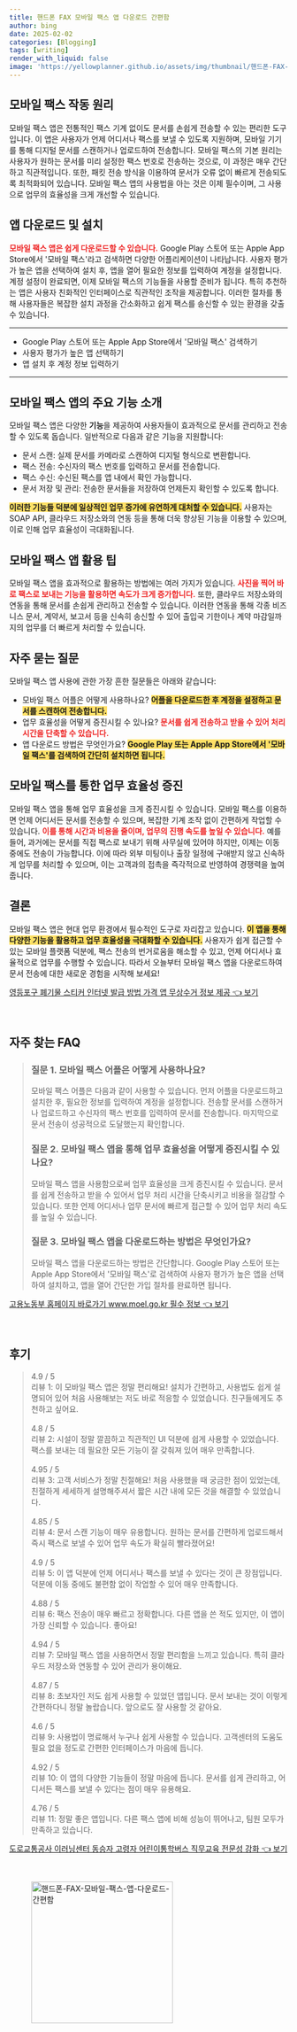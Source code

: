 ```yaml
---
title: 핸드폰 FAX 모바일 팩스 앱 다운로드 간편함
author: bing
date: 2025-02-02
categories: [Blogging]
tags: [writing]
render_with_liquid: false
image: 'https://yellowplanner.github.io/assets/img/thumbnail/핸드폰-FAX-모바일-팩스-앱-다운로드-간편함.webp'
---
```



<h2 id='모바일팩스작동원리'>모바일 팩스 작동 원리</h2>

<p>모바일 팩스 앱은 전통적인 팩스 기계 없이도 문서를 손쉽게 전송할 수 있는 편리한 도구입니다. 이 앱은 사용자가 언제 어디서나 팩스를 보낼 수 있도록 지원하며, 모바일 기기를 통해 디지털 문서를 스캔하거나 업로드하여 전송합니다. 모바일 팩스의 기본 원리는 사용자가 원하는 문서를 미리 설정한 팩스 번호로 전송하는 것으로, 이 과정은 매우 간단하고 직관적입니다. 또한, 패킷 전송 방식을 이용하여 문서가 오류 없이 빠르게 전송되도록 최적화되어 있습니다. 모바일 팩스 앱의 사용법을 아는 것은 이제 필수이며, 그 사용으로 업무의 효율성을 크게 개선할 수 있습니다.</p>

<h2 id='앱다운로드및설치'>앱 다운로드 및 설치</h2>

<p><b><span style="color: #ee2323;">모바일 팩스 앱은 쉽게 다운로드할 수 있습니다.</span></b> Google Play 스토어 또는 Apple App Store에서 '모바일 팩스'라고 검색하면 다양한 어플리케이션이 나타납니다. 사용자 평가가 높은 앱을 선택하여 설치 후, 앱을 열어 필요한 정보를 입력하여 계정을 설정합니다. 계정 설정이 완료되면, 이제 모바일 팩스의 기능들을 사용할 준비가 됩니다. 특히 추천하는 앱은 사용자 친화적인 인터페이스로 직관적인 조작을 제공합니다. 이러한 절차를 통해 사용자들은 복잡한 설치 과정을 간소화하고 쉽게 팩스를 송신할 수 있는 환경을 갖출 수 있습니다.</p>

<hr />

<ul>
    <li>Google Play 스토어 또는 Apple App Store에서 '모바일 팩스' 검색하기</li>
    <li>사용자 평가가 높은 앱 선택하기</li>
    <li>앱 설치 후 계정 정보 입력하기</li>
</ul>

<hr />

<h2 id='앱기능소개'>모바일 팩스 앱의 주요 기능 소개</h2>

<p>모바일 팩스 앱은 다양한 <b>기능</b>을 제공하여 사용자들이 효과적으로 문서를 관리하고 전송할 수 있도록 돕습니다. 일반적으로 다음과 같은 기능을 지원합니다:</p>

<ul>
    <li>문서 스캔: 실제 문서를 카메라로 스캔하여 디지털 형식으로 변환합니다.</li>
    <li>팩스 전송: 수신자의 팩스 번호를 입력하고 문서를 전송합니다.</li>
    <li>팩스 수신: 수신된 팩스를 앱 내에서 확인 가능합니다.</li>
    <li>문서 저장 및 관리: 전송한 문서들을 저장하여 언제든지 확인할 수 있도록 합니다.</li>
</ul>

<p><b><span style="background-color: #ffe066;">이러한 기능들 덕분에 일상적인 업무 증가에 유연하게 대처할 수 있습니다.</span></b> 사용자는 SOAP API, 클라우드 저장소와의 연동 등을 통해 더욱 향상된 기능을 이용할 수 있으며, 이로 인해 업무 효율성이 극대화됩니다.</p>

<h2 id='모바일팩스활용팁'>모바일 팩스 앱 활용 팁</h2>

<p>모바일 팩스 앱을 효과적으로 활용하는 방법에는 여러 가지가 있습니다. <b><span style="color: #ee2323;">사진을 찍어 바로 팩스로 보내는 기능을 활용하면 속도가 크게 증가합니다.</span></b> 또한, 클라우드 저장소와의 연동을 통해 문서를 손쉽게 관리하고 전송할 수 있습니다. 이러한 연동을 통해 각종 비즈니스 문서, 계약서, 보고서 등을 신속히 송신할 수 있어 출입국 기한이나 계약 마감일까지의 업무를 더 빠르게 처리할 수 있습니다.</p>

<h2 id='자주묻는질문'>자주 묻는 질문</h2>

<p>모바일 팩스 앱 사용에 관한 가장 흔한 질문들은 아래와 같습니다:</p>

<ul>
    <li>모바일 팩스 어플은 어떻게 사용하나요? <b><span style="background-color: #ffe066;">어플을 다운로드한 후 계정을 설정하고 문서를 스캔하여 전송합니다.</span></b></li>
    <li>업무 효율성을 어떻게 증진시킬 수 있나요? <b><span style="color: #ee2323;">문서를 쉽게 전송하고 받을 수 있어 처리 시간을 단축할 수 있습니다.</span></b></li>
    <li>앱 다운로드 방법은 무엇인가요? <b><span style="background-color: #ffe066;">Google Play 또는 Apple App Store에서 '모바일 팩스'를 검색하여 간단히 설치하면 됩니다.</span></b></li>
</ul>

<h2 id='업무효율성증진'>모바일 팩스를 통한 업무 효율성 증진</h2>

<p>모바일 팩스 앱을 통해 업무 효율성을 크게 증진시킬 수 있습니다. 모바일 팩스를 이용하면 언제 어디서든 문서를 전송할 수 있으며, 복잡한 기계 조작 없이 간편하게 작업할 수 있습니다. <b><span style="color: #ee2323;">이를 통해 시간과 비용을 줄이며, 업무의 진행 속도를 높일 수 있습니다.</span></b> 예를 들어, 과거에는 문서를 직접 팩스로 보내기 위해 사무실에 있어야 하지만, 이제는 이동 중에도 전송이 가능합니다. 이에 따라 외부 미팅이나 출장 일정에 구애받지 않고 신속하게 업무를 처리할 수 있으며, 이는 고객과의 접촉을 즉각적으로 반영하여 경쟁력을 높여줍니다.</p>

<h2 id='결론'>결론</h2>

<p>모바일 팩스 앱은 현대 업무 환경에서 필수적인 도구로 자리잡고 있습니다. <b><span style="background-color: #ffe066;">이 앱을 통해 다양한 기능을 활용하고 업무 효율성을 극대화할 수 있습니다.</span></b> 사용자가 쉽게 접근할 수 있는 모바일 플랫폼 덕분에, 팩스 전송의 번거로움을 해소할 수 있고, 언제 어디서나 효율적으로 업무를 수행할 수 있습니다. 따라서 오늘부터 모바일 팩스 앱을 다운로드하여 문서 전송에 대한 새로운 경험을 시작해 보세요!</p>


<p><a class="click-button" title="영등포구 폐기물 스티커 인터넷 발급 방법 가격 앱 무상수거 정보 제공" href="https://yellowplanner.github.io/posts/%EC%98%81%EB%93%B1%ED%8F%AC%EA%B5%AC-%ED%8F%90%EA%B8%B0%EB%AC%BC-%EC%8A%A4%ED%8B%B0%EC%BB%A4-%EC%9D%B8%ED%84%B0%EB%84%B7-%EB%B0%9C%EA%B8%89-%EB%B0%A9%EB%B2%95-%EA%B0%80%EA%B2%A9-%EC%95%B1-%EB%AC%B4%EC%83%81%EC%88%98%EA%B1%B0-%EC%A0%95%EB%B3%B4-%EC%A0%9C%EA%B3%B5/" rel="dofollow">영등포구 폐기물 스티커 인터넷 발급 방법 가격 앱 무상수거 정보 제공 👈 보기</a></p><br>
<h2 id='자주_찾는_FAQ'>자주 찾는 FAQ</h2>
<div itemscope="" itemtype="https://schema.org/FAQPage"> 
<blockquote> 
<div itemscope="" itemprop="mainEntity" itemtype="https://schema.org/Question"> 
<h3 itemprop="name">질문 1. 모바일 팩스 어플은 어떻게 사용하나요?</h3> 
<div itemscope="" itemprop="acceptedAnswer" itemtype="https://schema.org/Answer"> 
<span itemprop="text"> 
<p>모바일 팩스 어플은 다음과 같이 사용할 수 있습니다. 먼저 어플을 다운로드하고 설치한 후, 필요한 정보를 입력하여 계정을 설정합니다. 전송할 문서를 스캔하거나 업로드하고 수신자의 팩스 번호를 입력하여 문서를 전송합니다. 마지막으로 문서 전송이 성공적으로 도달했는지 확인합니다.</p> 
</span> 
</div> 
</div> 

<div itemscope="" itemprop="mainEntity" itemtype="https://schema.org/Question"> 
<h3 itemprop="name">질문 2. 모바일 팩스 앱을 통해 업무 효율성을 어떻게 증진시킬 수 있나요?</h3> 
<div itemscope="" itemprop="acceptedAnswer" itemtype="https://schema.org/Answer"> 
<span itemprop="text"> 
<p>모바일 팩스 앱을 사용함으로써 업무 효율성을 크게 증진시킬 수 있습니다. 문서를 쉽게 전송하고 받을 수 있어서 업무 처리 시간을 단축시키고 비용을 절감할 수 있습니다. 또한 언제 어디서나 업무 문서에 빠르게 접근할 수 있어 업무 처리 속도를 높일 수 있습니다.</p> 
</span> 
</div> 
</div> 

<div itemscope="" itemprop="mainEntity" itemtype="https://schema.org/Question"> 
<h3 itemprop="name">질문 3. 모바일 팩스 앱을 다운로드하는 방법은 무엇인가요?</h3> 
<div itemscope="" itemprop="acceptedAnswer" itemtype="https://schema.org/Answer"> 
<span itemprop="text"> 
<p>모바일 팩스 앱을 다운로드하는 방법은 간단합니다. Google Play 스토어 또는 Apple App Store에서 '모바일 팩스'로 검색하여 사용자 평가가 높은 앱을 선택하여 설치하고, 앱을 열어 간단한 가입 절차를 완료하면 됩니다.</p> 
</span> 
</div> 
</div> 
</blockquote> 
</div>
<p><a class="click-button" title="고용노동부 홈페이지 바로가기 www.moel.go.kr 필수 정보" href="https://yellowplanner.github.io/posts/%EA%B3%A0%EC%9A%A9%EB%85%B8%EB%8F%99%EB%B6%80-%ED%99%88%ED%8E%98%EC%9D%B4%EC%A7%80-%EB%B0%94%EB%A1%9C%EA%B0%80%EA%B8%B0-www.moel.go.kr-%ED%95%84%EC%88%98-%EC%A0%95%EB%B3%B4/" rel="dofollow">고용노동부 홈페이지 바로가기 www.moel.go.kr 필수 정보 👈 보기</a></p><br>
<h2 id='후기'>후기</h2>
<div itemscope itemtype="https://schema.org/Product">
  <blockquote>
  <div itemprop="review" itemscope itemtype="https://schema.org/Review">
      <div itemprop="reviewRating" itemscope itemtype="https://schema.org/Rating"> <span itemprop="ratingValue">4.9</span> / <span itemprop="bestRating">5</span> </div>
      <span itemprop="reviewBody">리뷰 1: 이 모바일 팩스 앱은 정말 편리해요! 설치가 간편하고, 사용법도 쉽게 설명되어 있어 처음 사용해보는 저도 바로 적응할 수 있었습니다. 친구들에게도 추천하고 싶어요.</span>
  </div>
  <br>
  <div itemprop="review" itemscope itemtype="https://schema.org/Review">
      <div itemprop="reviewRating" itemscope itemtype="https://schema.org/Rating"> <span itemprop="ratingValue">4.8</span> / <span itemprop="bestRating">5</span> </div>
      <span itemprop="reviewBody">리뷰 2: 시설이 정말 깔끔하고 직관적인 UI 덕분에 쉽게 사용할 수 있었습니다. 팩스를 보내는 데 필요한 모든 기능이 잘 갖춰져 있어 매우 만족합니다.</span>
  </div>
  <br>
  <div itemprop="review" itemscope itemtype="https://schema.org/Review">
      <div itemprop="reviewRating" itemscope itemtype="https://schema.org/Rating"> <span itemprop="ratingValue">4.95</span> / <span itemprop="bestRating">5</span> </div>
      <span itemprop="reviewBody">리뷰 3: 고객 서비스가 정말 친절해요! 처음 사용했을 때 궁금한 점이 있었는데, 친절하게 세세하게 설명해주셔서 짧은 시간 내에 모든 것을 해결할 수 있었습니다.</span>
  </div>
  <br>
  <div itemprop="review" itemscope itemtype="https://schema.org/Review">
      <div itemprop="reviewRating" itemscope itemtype="https://schema.org/Rating"> <span itemprop="ratingValue">4.85</span> / <span itemprop="bestRating">5</span> </div>
      <span itemprop="reviewBody">리뷰 4: 문서 스캔 기능이 매우 유용합니다. 원하는 문서를 간편하게 업로드해서 즉시 팩스로 보낼 수 있어 업무 속도가 확실히 빨라졌어요!</span>
  </div>
  <br>
  <div itemprop="review" itemscope itemtype="https://schema.org/Review">
      <div itemprop="reviewRating" itemscope itemtype="https://schema.org/Rating"> <span itemprop="ratingValue">4.9</span> / <span itemprop="bestRating">5</span> </div>
      <span itemprop="reviewBody">리뷰 5: 이 앱 덕분에 언제 어디서나 팩스를 보낼 수 있다는 것이 큰 장점입니다. 덕분에 이동 중에도 불편함 없이 작업할 수 있어 매우 만족합니다.</span>
  </div>
  <br>
  <div itemprop="review" itemscope itemtype="https://schema.org/Review">
      <div itemprop="reviewRating" itemscope itemtype="https://schema.org/Rating"> <span itemprop="ratingValue">4.88</span> / <span itemprop="bestRating">5</span> </div>
      <span itemprop="reviewBody">리뷰 6: 팩스 전송이 매우 빠르고 정확합니다. 다른 앱을 쓴 적도 있지만, 이 앱이 가장 신뢰할 수 있습니다. 좋아요!</span>
  </div>
  <br>
  <div itemprop="review" itemscope itemtype="https://schema.org/Review">
      <div itemprop="reviewRating" itemscope itemtype="https://schema.org/Rating"> <span itemprop="ratingValue">4.94</span> / <span itemprop="bestRating">5</span> </div>
      <span itemprop="reviewBody">리뷰 7: 모바일 팩스 앱을 사용하면서 정말 편리함을 느끼고 있습니다. 특히 클라우드 저장소와 연동할 수 있어 관리가 용이해요.</span>
  </div>
  <br>
  <div itemprop="review" itemscope itemtype="https://schema.org/Review">
      <div itemprop="reviewRating" itemscope itemtype="schema.org/Rating"> <span itemprop="ratingValue">4.87</span> / <span itemprop="bestRating">5</span> </div>
      <span itemprop="reviewBody">리뷰 8: 초보자인 저도 쉽게 사용할 수 있었던 앱입니다. 문서 보내는 것이 이렇게 간편하다니 정말 놀랍습니다. 앞으로도 잘 사용할 것 같아요.</span>
  </div>
  <br>
  <div itemprop="review" itemscope itemtype="https://schema.org/Review">
      <div itemprop="reviewRating" itemscope itemtype="https://schema.org/Rating"> <span itemprop="ratingValue">4.6</span> / <span itemprop="bestRating">5</span> </div>
      <span itemprop="reviewBody">리뷰 9: 사용법이 명료해서 누구나 쉽게 사용할 수 있습니다. 고객센터의 도움도 필요 없을 정도로 간편한 인터페이스가 마음에 듭니다.</span>
  </div>
  <br>
  <div itemprop="review" itemscope itemtype="https://schema.org/Review">
      <div itemprop="reviewRating" itemscope itemtype="schema.org/Rating"> <span itemprop="ratingValue">4.92</span> / <span itemprop="bestRating">5</span> </div>
      <span itemprop="reviewBody">리뷰 10: 이 앱의 다양한 기능들이 정말 마음에 듭니다. 문서를 쉽게 관리하고, 어디서든 팩스를 보낼 수 있다는 점이 매우 유용해요.</span>
  </div>
  <br>
  <div itemprop="review" itemscope itemtype="https://schema.org/Review">
      <div itemprop="reviewRating" itemscope itemtype="schema.org/Rating"> <span itemprop="ratingValue">4.76</span> / <span itemprop="bestRating">5</span> </div>
      <span itemprop="reviewBody">리뷰 11: 정말 좋은 앱입니다. 다른 팩스 앱에 비해 성능이 뛰어나고, 팀원 모두가 만족하고 있습니다.</span>
  </div>
  </blockquote>
</div>
<p><a class="click-button" title="도로교통공사 이러닝센터 동승자 고령자 어린이통학버스 직무교육 전문성 강화" href="https://yellowplanner.github.io/posts/%EB%8F%84%EB%A1%9C%EA%B5%90%ED%86%B5%EA%B3%B5%EC%82%AC-%EC%9D%B4%EB%9F%AC%EB%8B%9D%EC%84%BC%ED%84%B0-%EB%8F%99%EC%8A%B9%EC%9E%90-%EA%B3%A0%EB%A0%B9%EC%9E%90-%EC%96%B4%EB%A6%B0%EC%9D%B4%ED%86%B5%ED%95%99%EB%B2%84%EC%8A%A4-%EC%A7%81%EB%AC%B4%EA%B5%90%EC%9C%A1-%EC%A0%84%EB%AC%B8%EC%84%B1-%EA%B0%95%ED%99%94/" rel="dofollow">도로교통공사 이러닝센터 동승자 고령자 어린이통학버스 직무교육 전문성 강화 👈 보기</a></p><br>
<figure class="image"><img src="https://yellowplanner.github.io/assets/img/thumbnail/핸드폰-FAX-모바일-팩스-앱-다운로드-간편함.webp" alt="핸드폰-FAX-모바일-팩스-앱-다운로드-간편함" width="256" height="256"></figure>